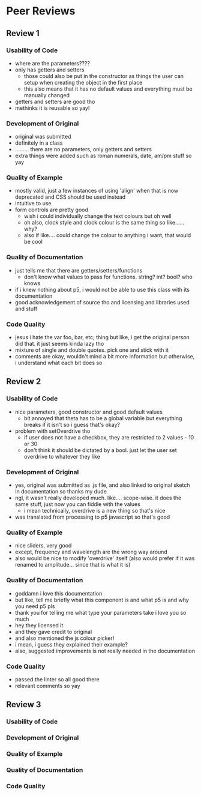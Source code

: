 # Peer Reviews

## Review 1
### Usability of Code
* where are the parameters????
* only has getters and setters
    * those could also be put in the constructor as things the user can setup when creating the object in the first place
    * this also means that it has no default values and everything must be manually changed
* getters and setters are good tho
* methinks it is reusable so yay!

### Development of Original
* original was submitted
* definitely in a class
* ......... there are no parameters, only getters and setters
* extra things were added such as roman numerals, date, am/pm stuff so yay


### Quality of Example
* mostly valid, just a few instances of using 'align' when that is now deprecated and CSS should be used instead
* intuitive to use
* form controls are pretty good
    * wish i could individually change the text colours but oh well
    * oh also, clock style and clock colour is the same thing so like...... why?
    * also if like.... could change the colour to anything i want, that would be cool

### Quality of Documentation
* just tells me that there are getters/setters/functions
    * don't know what values to pass for functions. string? int? bool? who knows
* if i knew nothing about p5, i would not be able to use this class with its documentation
* good acknowledgement of source tho and licensing and libraries used and stuff

### Code Quality
* jesus i hate the var foo, bar, etc; thing but like, i get the original person did that. it just seems kinda lazy tho
* mixture of single and double quotes. pick one and stick with it
* comments are okay, wouldn't mind a bit more information but otherwise, i understand what each bit does so


## Review 2
### Usability of Code
* nice parameters, good constructor and good default values
    * bit annoyed that theta has to be a global variable but everything breaks if it isn't so i guess that's okay?
* problem with setOverdrive tho
    * if user does not have a checkbox, they are restricted to 2 values - 10 or 30
    * don't think it should be dictated by a bool. just let the user set overdrive to whatever they like

### Development of Original
* yes, original was submitted as .js file, and also linked to original sketch in documentation so thanks my dude
* ngl, it wasn't really developed much. like.... scope-wise. it does the same stuff, just now you can fiddle with the values
    * i mean technically, overdrive is a new thing so that's nice
* was translated from processing to p5 javascript so that's good

### Quality of Example
* nice sliders, very good
* except, frequency and wavelength are the wrong way around
* also would be nice to modify 'overdrive' itself (also would prefer if it was renamed to amplitude... since that is what it is)

### Quality of Documentation
* goddamn i love this documentation
* but like, tell me briefly what this component is and what p5 is and why you need p5 pls
* thank you for telling me what type your parameters take i love you so much
* hey they licensed it
* and they gave credit to original
* and also mentioned the js colour picker!
* i mean, i guess they explained their example?
* also, suggested improvements is not really needed in the documentation

### Code Quality
* passed the linter so all good there
* relevant comments so yay


## Review 3
### Usability of Code

### Development of Original

### Quality of Example

### Quality of Documentation

### Code Quality